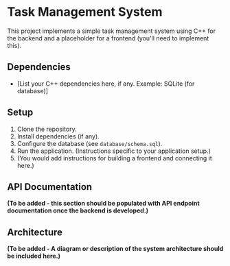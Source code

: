 # Task Management System

This project implements a simple task management system using C++ for the backend and a placeholder for a frontend (you'll need to implement this).

## Dependencies

* [List your C++ dependencies here, if any.  Example:  SQLite (for database)]

## Setup

1.  Clone the repository.
2.  Install dependencies (if any).
3.  Configure the database (see `database/schema.sql`).
4.  Run the application.  (Instructions specific to your application setup.)
5.  (You would add instructions for building a frontend and connecting it here.)

## API Documentation

**(To be added - this section should be populated with API endpoint documentation once the backend is developed.)**

## Architecture

**(To be added -  A diagram or description of the system architecture should be included here.)**